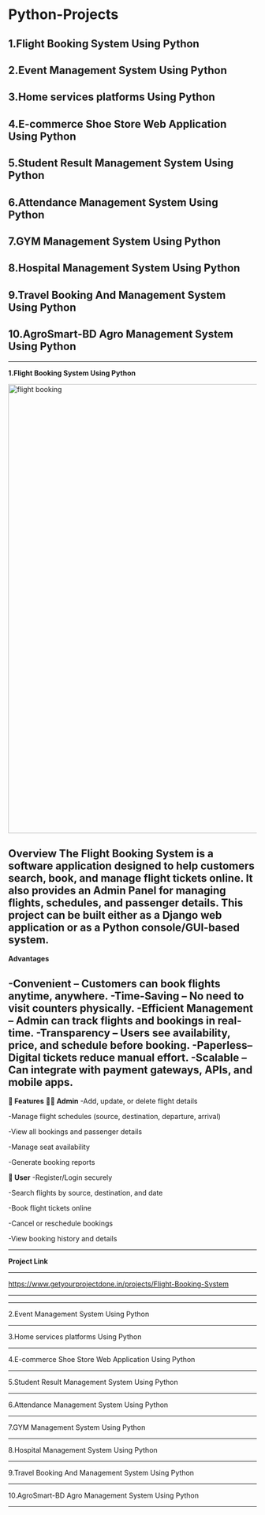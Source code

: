 # Python-Projects
## 1.Flight Booking System Using Python
## 2.Event Management System Using Python
## 3.Home services platforms Using Python
## 4.E-commerce Shoe Store Web Application Using Python
## 5.Student Result Management System Using Python
## 6.Attendance Management System Using Python
## 7.GYM Management System Using Python
## 8.Hospital Management System Using Python
## 9.Travel Booking And Management System Using Python
## 10.AgroSmart-BD Agro Management System Using Python

-------------------------------------------------------
**1.Flight Booking System Using Python**

<img width="1874" height="911" alt="flight booking" src="https://github.com/user-attachments/assets/8f5d3ce7-a2de-4fc3-9936-1cd45e10cb04" />

**Overview**
The Flight Booking System is a software application designed to help customers search, book, and manage flight tickets online. It also provides an Admin Panel for managing flights, schedules, and passenger details. This project can be built either as a Django web application or as a Python console/GUI-based system.
-----

**Advantages**

-Convenient – Customers can book flights anytime, anywhere.
-Time-Saving – No need to visit counters physically.
-Efficient Management – Admin can track flights and bookings in real-time.
-Transparency – Users see availability, price, and schedule before booking.
-Paperless– Digital tickets reduce manual effort.
-Scalable – Can integrate with payment gateways, APIs, and mobile apps.
------

**🚀 Features**
**👨‍💼 Admin**
-Add, update, or delete flight details

-Manage flight schedules (source, destination, departure, arrival)

-View all bookings and passenger details

-Manage seat availability

-Generate booking reports

**👩 User**
-Register/Login securely

-Search flights by source, destination, and date

-Book flight tickets online

-Cancel or reschedule bookings

-View booking history and details

-----
**Project Link**

***
https://www.getyourprojectdone.in/projects/Flight-Booking-System
***
----------------------------------------------------------
2.Event Management System Using Python



-------------------------------------------------------
3.Home services platforms Using Python




-------------------------------------------------------
4.E-commerce Shoe Store Web Application Using Python



--------------------------------------------------------
5.Student Result Management System Using Python



---------------------------------------------------------
6.Attendance Management System Using Python





----------------------------------------------------------
7.GYM Management System Using Python


-------------------------------------------------------
8.Hospital Management System Using Python


----------------------------------------------------
9.Travel Booking And Management System Using Python


-----------------------------------------------------
10.AgroSmart-BD Agro Management System Using Python





-------------------------------------------------------
